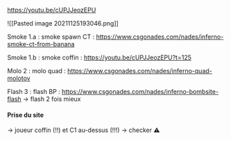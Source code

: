 https://youtu.be/cUPJJeozEPU

![[Pasted image 20211125193046.png]]

Smoke 1.a : smoke spawn CT : https://www.csgonades.com/nades/inferno-smoke-ct-from-banana

Smoke 1.b : smoke coffin : https://youtu.be/cUPJJeozEPU?t=125

Molo 2 : molo quad : https://www.csgonades.com/nades/inferno-quad-molotov

Flash 3 : flash BP : https://www.csgonades.com/nades/inferno-bombsite-flash
	-> flash 2 fois mieux
	
#### Prise du site

-> joueur coffin (!!) et C1 au-dessus (!!!)
-> checker ⚠